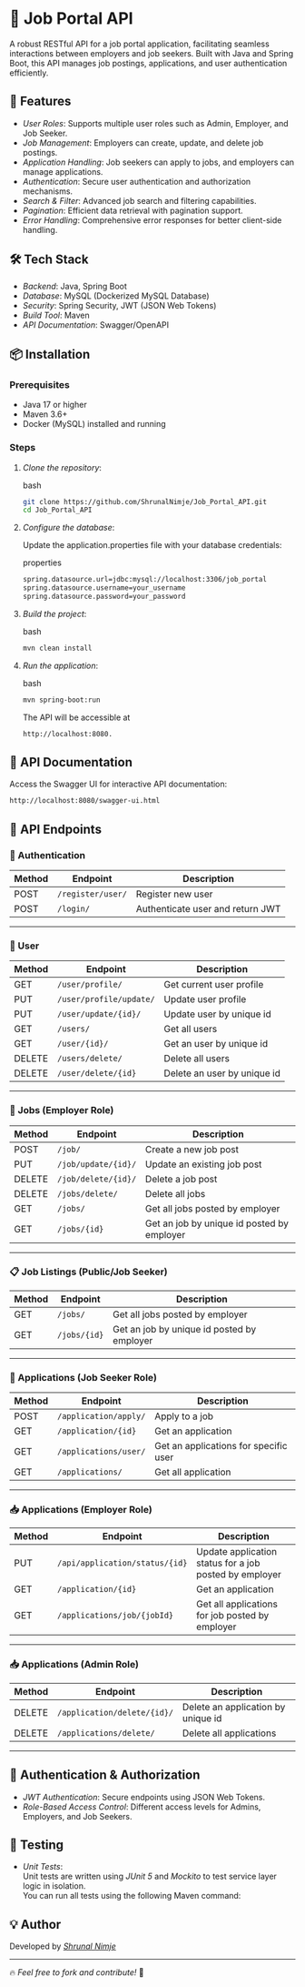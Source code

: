 # 💼 Job Portal API

A robust RESTful API for a job portal application, facilitating seamless interactions between employers and job seekers. Built with Java and Spring Boot, this API manages job postings, applications, and user authentication efficiently.

## 🚀 Features

- *User Roles*: Supports multiple user roles such as Admin, Employer, and Job Seeker.
- *Job Management*: Employers can create, update, and delete job postings.
- *Application Handling*: Job seekers can apply to jobs, and employers can manage applications.
- *Authentication*: Secure user authentication and authorization mechanisms.
- *Search & Filter*: Advanced job search and filtering capabilities.
- *Pagination*: Efficient data retrieval with pagination support.
- *Error Handling*: Comprehensive error responses for better client-side handling.

## 🛠 Tech Stack

- *Backend*: Java, Spring Boot
- *Database*: MySQL (Dockerized MySQL Database)
- *Security*: Spring Security, JWT (JSON Web Tokens)
- *Build Tool*: Maven
- *API Documentation*: Swagger/OpenAPI

## 📦 Installation

### Prerequisites

- Java 17 or higher
- Maven 3.6+
- Docker (MySQL) installed and running

### Steps

1. *Clone the repository*:

   bash
   ```sh
   git clone https://github.com/ShrunalNimje/Job_Portal_API.git
   cd Job_Portal_API
   ```
   

3. *Configure the database*:

   Update the application.properties file with your database credentials:

   properties
   ```sh
   spring.datasource.url=jdbc:mysql://localhost:3306/job_portal
   spring.datasource.username=your_username
   spring.datasource.password=your_password
   ```

   
5. *Build the project*:

   bash
   ```sh
   mvn clean install
   ```


7. *Run the application*:

   bash
   ```sh
   mvn spring-boot:run
   ```
   

   The API will be accessible at
   
   ```sh
   http://localhost:8080.
   ```


## 📖 API Documentation

Access the Swagger UI for interactive API documentation:


```sh
http://localhost:8080/swagger-ui.html
```


## 📨 API Endpoints

### 🔐 Authentication
| Method | Endpoint              | Description                 |
|--------|-----------------------|-----------------------------|
| POST   | `/register/user/`     | Register new user           |
| POST   | `/login/`             | Authenticate user and return JWT |

---

### 👤 User
| Method | Endpoint               | Description              |
|--------|------------------------|--------------------------|
| GET    | `/user/profile/`   | Get current user profile |
| PUT    | `/user/profile/update/`   | Update user profile      |
| PUT    | `/user/update/{id}/`   | Update user by unique id      |
| GET    | `/users/`   | Get all users      |
| GET    | `/user/{id}/`   | Get an user by unique id      |
| DELETE    | `/users/delete/`   | Delete all users      |
| DELETE    | `/user/delete/{id}`   | Delete an user by unique id      |

---

### 💼 Jobs (Employer Role)
| Method | Endpoint                 | Description                    |
|--------|--------------------------|--------------------------------|
| POST   | `/job/`              | Create a new job post          |
| PUT    | `/job/update/{id}/`         | Update an existing job post    |
| DELETE | `/job/delete/{id}/`         | Delete a job post              |
| DELETE    | `/jobs/delete/`     | Delete all jobs |
| GET    | `/jobs/`     | Get all jobs posted by employer |
| GET    | `/jobs/{id}`     | Get an job by unique id posted by employer |

---

### 📋 Job Listings (Public/Job Seeker)
| Method | Endpoint                 | Description                             |
|--------|--------------------------|-----------------------------------------|
| GET    | `/jobs/`     | Get all jobs posted by employer |
| GET    | `/jobs/{id}`     | Get an job by unique id posted by employer |

---

### 📄 Applications (Job Seeker Role)
| Method | Endpoint                       | Description                      |
|--------|--------------------------------|----------------------------------|
| POST   | `/application/apply/`    | Apply to a job                   |
| GET    | `/application/{id}`       | Get an application     |
| GET    | `/applications/user/`       | Get an applications for specific user     |
| GET    | `/applications/`       | Get all application     |

---

### 📥 Applications (Employer Role)
| Method | Endpoint                          | Description                     |
|--------|-----------------------------------|---------------------------------|
| PUT    | `/api/application/status/{id}`   | Update application status for a job posted by employer |
| GET    | `/application/{id}`       | Get an application     |
| GET    | `/applications/job/{jobId}`       | Get all applications for job posted by employer     |

---

### 📥 Applications (Admin Role)
| Method | Endpoint                          | Description                     |
|--------|-----------------------------------|---------------------------------|
| DELETE    | `/application/delete/{id}/`       | Delete an application by unique id    |
| DELETE    | `/applications/delete/`       | Delete all applications      |

---

## 🔐 Authentication & Authorization

- *JWT Authentication*: Secure endpoints using JSON Web Tokens.
- *Role-Based Access Control*: Different access levels for Admins, Employers, and Job Seekers.

## 🧪 Testing

- *Unit Tests*:  
  Unit tests are written using *JUnit 5* and *Mockito* to test service layer logic in isolation.  
  You can run all tests using the following Maven command:

## 💡 Author
Developed by *[Shrunal Nimje](https://github.com/ShrunalNimje)*

---

🔥 *Feel free to fork and contribute!* 🚀
